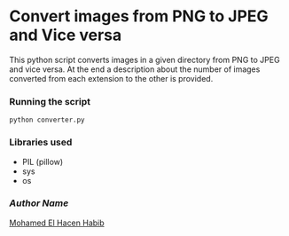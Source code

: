 # Convert images from PNG to JPEG and Vice versa
This python script converts images in a given directory from PNG to JPEG and vice versa.
At the end a description about the number of images converted from each extension to the
other is provided.

### Running the script
```commandline
python converter.py
```

### Libraries used
- PIL (pillow)
- sys
- os

### *Author Name*
[Mohamed El Hacen Habib](https://github.com/mohamedelhacen)